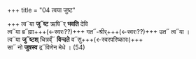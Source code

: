 +++
title = "04 त्वया जुष्ट"

+++
त्व᳓या **जु᳓ष्ट** ऋषि᳓र् **भवति** देवि  
त्व᳓या ब्र᳓ह्मा+++(←स्वरः??)+++ गत᳓-श्रीर्+++(←स्वरः??)+++ उत᳓ त्व᳓या ।  
त्व᳓या **जु᳓ष्टश्** चित्रव्ँ᳓ **विन्दते** व᳓सु+++(←स्वरपरिष्कारः)+++  
सा᳓ नो **जुषस्व** द्र᳓विणेन मेधे । (54)
